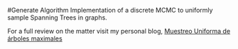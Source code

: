 #Generate Algorithm
Implementation of a discrete MCMC to uniformly sample Spanning Trees in graphs.

For a full review on the matter visit my personal blog, [Muestreo Uniforma de árboles maximales](https://blog.ricardochcz.com/2019/03/27/muestreo-uniforme-de-arboles-maximales-mcmc-discreto/)
